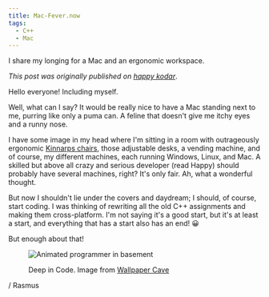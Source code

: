 ```yaml
---
title: Mac-Fever.now
tags:
  - C++
  - Mac
---
```


I share my longing for a Mac and an ergonomic workspace.

<!--more-->

*This post was originally published on [happy kodar](https://happykodar.blogspot.com/2013/04/mac-febernu.html)*.

Hello everyone! Including myself.

Well, what can I say? It would be really nice to have a Mac standing next to me, purring like only a puma can. A feline that doesn't give me itchy eyes and a runny nose.

I have some image in my head where I'm sitting in a room with outrageously ergonomic [Kinnarps chairs](https://www.kinnarps.com/knowledge/find-the-perfect-office-chair-and-increase-workplace-well-being/), those adjustable desks, a vending machine, and of course, my different machines, each running Windows, Linux, and Mac. A skilled but above all crazy and serious developer (read Happy) should probably have several machines, right? It's only fair. Ah, what a wonderful thought.

But now I shouldn't lie under the covers and daydream; I should, of course, start coding. I was thinking of rewriting all the old C++ assignments and making them cross-platform. I'm not saying it's a good start, but it's at least a start, and everything that has a start also has an end! 😀

But enough about that!

<figure>

  ![Animated programmer in basement](/img/memes/programmer-regular.webp)
  <figcaption>Deep in Code. Image from <a href="https://wallpapercave.com/w/wp7199912">Wallpaper Cave</a></figcaption>
</figure>

/ Rasmus
